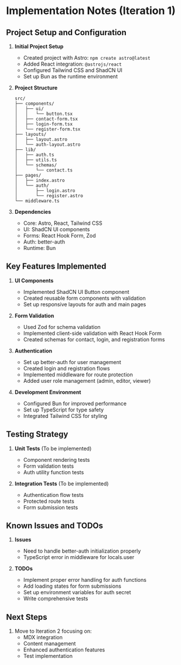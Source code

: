 # Implementation Notes (Iteration 1)

## Project Setup and Configuration

1. **Initial Project Setup**
   - Created project with Astro: `npm create astro@latest`
   - Added React integration: `@astrojs/react`
   - Configured Tailwind CSS and ShadCN UI
   - Set up Bun as the runtime environment

2. **Project Structure**
   ```
   src/
   ├── components/
   │   ├── ui/
   │   │   └── button.tsx
   │   ├── contact-form.tsx
   │   ├── login-form.tsx
   │   └── register-form.tsx
   ├── layouts/
   │   ├── layout.astro
   │   └── auth-layout.astro
   ├── lib/
   │   ├── auth.ts
   │   ├── utils.ts
   │   └── schemas/
   │       └── contact.ts
   ├── pages/
   │   ├── index.astro
   │   └── auth/
   │       ├── login.astro
   │       └── register.astro
   └── middleware.ts
   ```

3. **Dependencies**
   - Core: Astro, React, Tailwind CSS
   - UI: ShadCN UI components
   - Forms: React Hook Form, Zod
   - Auth: better-auth
   - Runtime: Bun

## Key Features Implemented

1. **UI Components**
   - Implemented ShadCN UI Button component
   - Created reusable form components with validation
   - Set up responsive layouts for auth and main pages

2. **Form Validation**
   - Used Zod for schema validation
   - Implemented client-side validation with React Hook Form
   - Created schemas for contact, login, and registration forms

3. **Authentication**
   - Set up better-auth for user management
   - Created login and registration flows
   - Implemented middleware for route protection
   - Added user role management (admin, editor, viewer)

4. **Development Environment**
   - Configured Bun for improved performance
   - Set up TypeScript for type safety
   - Integrated Tailwind CSS for styling

## Testing Strategy

1. **Unit Tests** (To be implemented)
   - Component rendering tests
   - Form validation tests
   - Auth utility function tests

2. **Integration Tests** (To be implemented)
   - Authentication flow tests
   - Protected route tests
   - Form submission tests

## Known Issues and TODOs

1. **Issues**
   - Need to handle better-auth initialization properly
   - TypeScript error in middleware for locals.user

2. **TODOs**
   - Implement proper error handling for auth functions
   - Add loading states for form submissions
   - Set up environment variables for auth secret
   - Write comprehensive tests

## Next Steps

1. Move to Iteration 2 focusing on:
   - MDX integration
   - Content management
   - Enhanced authentication features
   - Test implementation